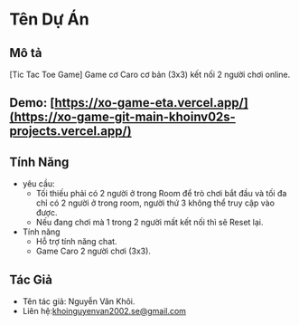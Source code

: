 # Tên Dự Án 

## Mô tả
[Tic Tac Toe Game] Game cơ Caro cơ bản (3x3) kết nối 2 người chơi online.
## Demo: [https://xo-game-eta.vercel.app/](https://xo-game-git-main-khoinv02s-projects.vercel.app/)

## Tính Năng
- yêu cầu:
  + Tối thiếu phải có 2 người ở trong Room để trò chơi bắt đầu và tối đa chỉ có 2 người ở trong room, người thứ 3 không thể truy cập vào được.
  + Nếu đang chơi mà 1 trong 2 người mất kết nối thì sẽ Reset lại.
- Tính năng
  + Hỗ trợ tính năng chat.
  + Game Caro 2 người chơi (3x3). 
## Tác Giả
- Tên tác giả: Nguyễn Văn Khôi.
- Liên hệ:khoinguyenvan2002.se@gmail.com


